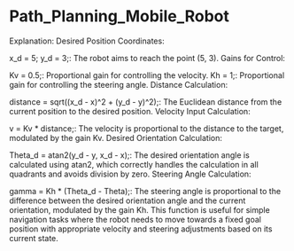# Path_Planning_Mobile_Robot

Explanation:
Desired Position Coordinates:

x_d = 5; y_d = 3;: The robot aims to reach the point (5, 3).
Gains for Control:

Kv = 0.5;: Proportional gain for controlling the velocity.
Kh = 1;: Proportional gain for controlling the steering angle.
Distance Calculation:

distance = sqrt((x_d - x)^2 + (y_d - y)^2);: The Euclidean distance from the current position to the desired position.
Velocity Input Calculation:

v = Kv * distance;: The velocity is proportional to the distance to the target, modulated by the gain Kv.
Desired Orientation Calculation:

Theta_d = atan2(y_d - y, x_d - x);: The desired orientation angle is calculated using atan2, which correctly handles the calculation in all quadrants and avoids division by zero.
Steering Angle Calculation:

gamma = Kh * (Theta_d - Theta);: The steering angle is proportional to the difference between the desired orientation angle and the current orientation, modulated by the gain Kh.
This function is useful for simple navigation tasks where the robot needs to move towards a fixed goal position with appropriate velocity and steering adjustments based on its current state.
